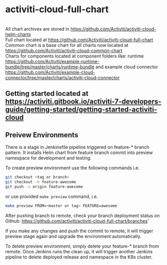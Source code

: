 # activiti-cloud-full-chart

<br>All chart archives are stored in https://github.com/Activiti/activiti-cloud-helm-charts 
<br>Full chart located at https://github.com/Activiti/activiti-cloud-full-chart 
<br>Common chart is a base chart for all charts now located at https://github.com/Activiti/activiti-cloud-common-chart 
<br>Charts for components located at component folders like: runtime https://github.com/Activiti/example-runtime-bundle/tree/master/charts/runtime-bundle and example cloud connector https://github.com/Activiti/example-cloud-connector/tree/master/charts/activiti-cloud-connector


## Getting started located at https://activiti.gitbook.io/activiti-7-developers-guide/getting-started/getting-started-activiti-cloud

## Preivew Environments 

There is a stage in Jenkinsfile pipeline triggered on feature-* branch pattern. It installs Helm chart from feature branch commit into preview namespace for development and testing.

To create preview environment use the following commands  i.e.

```bash
git checkout <tag or branch>
git checkout -b feature-awesome
git push -u origin feature-awesome

```
or use provided `make preview` command, i.e.

```bash
make preview FROM=<master or tag> FEATURE=awesome

```

After pushing branch to remote, check your branch deployment status on Github: https://github.com/activiti/activiti-cloud-full-chart/branches'

If you make any changes and push the commit to remote, it will trigger preview stage again and upgrade the environment automatically.

To delete preview environment, simply delete your feature-* branch from remote. Once Jenkins runs the clean up, it will trigger another Jenkins pipeline to delete deployed release and namespace in the K8s cluster.
